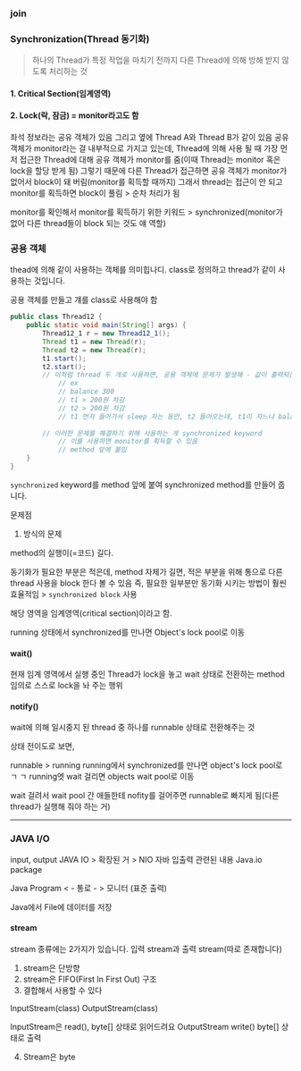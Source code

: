 ### join

### Synchronization(Thread 동기화)

> 하나의 Thread가 특정 작업을 마치기 전까지 다른 Thread에 의해 방해 받지 않도록 처리하는 것

#### 1. Critical Section(임계영역)

#### 2. Lock(락, 잠금) = monitor라고도 함

좌석 정보라는 공유 객체가 있음
그리고 옆에 Thread A와 Thread B가 같이 있음
공유 객체가 monitor라는 걸 내부적으로 가지고 있는데, Thread에 의해 사용 될 때
가장 먼저 접근한 Thread에 대해 공유 객체가 monitor를 줌(이때 Thread는 monitor 혹은 lock을 할당 받게 됨)
그렇기 때문에 다른 Thread가 접근하면 공유 객체가 monitor가 없어서 block이 돼 버림(monitor를 획득할 때까지)
그래서 thread는 접근이 안 되고 monitor를 획득하면 block이 풀림 > 순차 처리가 됨

monitor를 확인해서 monitor를 획득하기 위한 키워드 > synchronized(monitor가 없어 다른 thread들이 block 되는 것도 얘 역할)

### 공용 객체

thead에 의해 같이 사용하는 객체를 의미힙나디.
class로 정의하고 thread가 같이 사용하는 것입니다.

공용 객체를 만들고 걔를 class로 사용해야 함

```java
public class Thread12 {
	public static void main(String[] args) {
		Thread12_1 r = new Thread12_1();
		Thread t1 = new Thread(r);
		Thread t2 = new Thread(r);
		t1.start();
		t2.start();
		// 이처럼 thread 두 개로 사용하면, 공용 객체에 문제가 발생해 - 값이 출력되는 오류가 발생한다
			// ex
			// balance 300
			// t1 > 200원 차감
			// t2 > 200원 차감
			// t1 먼저 들어가서 sleep 자는 동안, t2 들어오는데, t1이 자느냐 balance가 여전히 300이기 때문에 동시 진행
		
		// 이러한 문제를 해결하기 위해 사용하는 게 synchronized keyword
			// 이를 사용하면 monitor를 획득할 수 있음
			// method 앞에 붙임
	}
}
```

<code>synchronized</code> keyword를 method 앞에 붙여 synchronized method를 만들어 줍니다.

문제점

1. 방식의 문제

method의 실행이(=코드) 길다.

동기화가 필요한 부분은 적은데, method 자체가 길면, 적은 부분을 위해 통으로 다른 thread 사용을 block 한다 볼 수 있음
즉, 필요한 일부분만 동기화 시키는 방법이 훨씬 효율적임 > <code>synchronized block</code> 사용

해당 영역을 임계영역(critical section)이라고 함.

running 상태에서 synchronized를 만나면 Object's lock pool로 이동

#### wait()

현재 임계 영역에서 실행 중인 Thread가 lock을 놓고 wait 상태로 전환하는 method
임의로 스스로 lock을 놔 주는 행위

#### notify()
wait에 의해 일시중지 된 thread 중 하나를 runnable 상태로 전환해주는 것

상태 전이도로 보면,

runnable > running
running에서 synchronized를 만나면 object's lock pool로 ㄱ ㄱ 
running엣 wait 걸리면 objects wait pool로 이동

wait 걸려서 wait pool 간 애들한테 nofity를 걸어주면 runnable로 빠지게 됨(다른 thread가 실행해 줘야 하는 거)

---

### JAVA I/O

input, output
JAVA IO > 확장된 거 > NIO
자바 입출력 관련된 내용
Java.io package

Java Program < - 통로 - > 모니터 (표준 출력)

Java에서 File에 데이터를 저장

#### stream
stream 종류에는 2가지가 있습니다.
입력 stream과 출력 stream(따로 존재합니다)

1. stream은 단방향
2. stream은 FIFO(First In First Out) 구조
3. 결합해서 사용할 수 있다

InputStream(class) OutputStream(class)

InputStream은 read(), byte[] 상태로 읽어드려요
OutputStream write() byte[] 상태로 출력

4. Stream은 byte
